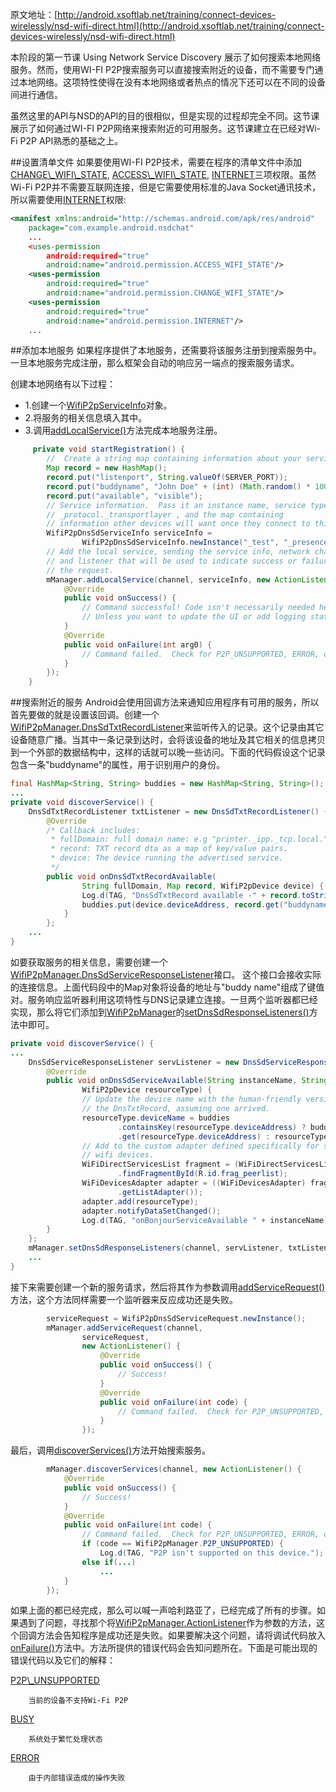 原文地址：[http://android.xsoftlab.net/training/connect-devices-wirelessly/nsd-wifi-direct.html](http://android.xsoftlab.net/training/connect-devices-wirelessly/nsd-wifi-direct.html)

本阶段的第一节课 Using Network Service Discovery 展示了如何搜索本地网络服务。然而，使用WI-FI P2P搜索服务可以直接搜索附近的设备，而不需要专门通过本地网络。这项特性使得在没有本地网络或者热点的情况下还可以在不同的设备间进行通信。

虽然这里的API与NSD的API的目的很相似，但是实现的过程却完全不同。这节课展示了如何通过WI-FI P2P网络来搜索附近的可用服务。这节课建立在已经对Wi-Fi P2P API熟悉的基础之上。

##设置清单文件
如果要使用WI-FI P2P技术，需要在程序的清单文件中添加[CHANGE\\_WIFI\\_STATE](http://android.xsoftlab.net/reference/android/Manifest.permission.html#CHANGE_WIFI_STATE), [ACCESS\\_WIFI\\_STATE](http://android.xsoftlab.net/reference/android/Manifest.permission.html#ACCESS_WIFI_STATE), [INTERNET](http://android.xsoftlab.net/reference/android/Manifest.permission.html#INTERNET)三项权限。虽然Wi-Fi P2P并不需要互联网连接，但是它需要使用标准的Java Socket通讯技术，所以需要使用[INTERNET](http://android.xsoftlab.net/reference/android/Manifest.permission.html#INTERNET)权限:
```xml
<manifest xmlns:android="http://schemas.android.com/apk/res/android"
    package="com.example.android.nsdchat"
    ...
    <uses-permission
        android:required="true"
        android:name="android.permission.ACCESS_WIFI_STATE"/>
    <uses-permission
        android:required="true"
        android:name="android.permission.CHANGE_WIFI_STATE"/>
    <uses-permission
        android:required="true"
        android:name="android.permission.INTERNET"/>
    ...
```

##添加本地服务
如果程序提供了本地服务，还需要将该服务注册到搜索服务中。一旦本地服务完成注册，那么框架会自动的响应另一端点的搜索服务请求。

创建本地网络有以下过程：

- 1.创建一个[WifiP2pServiceInfo](http://android.xsoftlab.net/reference/android/net/wifi/p2p/nsd/WifiP2pServiceInfo.html)对象。
- 2.将服务的相关信息填入其中。
- 3.调用[addLocalService()](http://android.xsoftlab.net/reference/android/net/wifi/p2p/WifiP2pManager.html#addLocalService(android.net.wifi.p2p.WifiP2pManager.Channel,%20android.net.wifi.p2p.nsd.WifiP2pServiceInfo,%20android.net.wifi.p2p.WifiP2pManager.ActionListener))方法完成本地服务注册。

```java
     private void startRegistration() {
        //  Create a string map containing information about your service.
        Map record = new HashMap();
        record.put("listenport", String.valueOf(SERVER_PORT));
        record.put("buddyname", "John Doe" + (int) (Math.random() * 1000));
        record.put("available", "visible");
        // Service information.  Pass it an instance name, service type
        // _protocol._transportlayer , and the map containing
        // information other devices will want once they connect to this one.
        WifiP2pDnsSdServiceInfo serviceInfo =
                WifiP2pDnsSdServiceInfo.newInstance("_test", "_presence._tcp", record);
        // Add the local service, sending the service info, network channel,
        // and listener that will be used to indicate success or failure of
        // the request.
        mManager.addLocalService(channel, serviceInfo, new ActionListener() {
            @Override
            public void onSuccess() {
                // Command successful! Code isn't necessarily needed here,
                // Unless you want to update the UI or add logging statements.
            }
            @Override
            public void onFailure(int arg0) {
                // Command failed.  Check for P2P_UNSUPPORTED, ERROR, or BUSY
            }
        });
    }

```

##搜索附近的服务
Android会使用回调方法来通知应用程序有可用的服务，所以首先要做的就是设置该回调。创建一个[WifiP2pManager.DnsSdTxtRecordListener](http://android.xsoftlab.net/reference/android/net/wifi/p2p/WifiP2pManager.DnsSdTxtRecordListener.html)来监听传入的记录。这个记录由其它设备随意广播。当其中一条记录到达时，会将该设备的地址及其它相关的信息拷贝到一个外部的数据结构中，这样的话就可以晚一些访问。下面的代码假设这个记录包含一条"buddyname"的属性，用于识别用户的身份。
```java
final HashMap<String, String> buddies = new HashMap<String, String>();
...
private void discoverService() {
    DnsSdTxtRecordListener txtListener = new DnsSdTxtRecordListener() {
        @Override
        /* Callback includes:
         * fullDomain: full domain name: e.g "printer._ipp._tcp.local."
         * record: TXT record dta as a map of key/value pairs.
         * device: The device running the advertised service.
         */
        public void onDnsSdTxtRecordAvailable(
                String fullDomain, Map record, WifiP2pDevice device) {
                Log.d(TAG, "DnsSdTxtRecord available -" + record.toString());
                buddies.put(device.deviceAddress, record.get("buddyname"));
            }
        };
    ...
}

```

如要获取服务的相关信息，需要创建一个[WifiP2pManager.DnsSdServiceResponseListener](http://android.xsoftlab.net/reference/android/net/wifi/p2p/WifiP2pManager.DnsSdServiceResponseListener.html)接口。 这个接口会接收实际的连接信息。上面代码段中的Map对象将设备的地址与"buddy name"组成了键值对。服务响应监听器利用这项特性与DNS记录建立连接。一旦两个监听器都已经实现，那么将它们添加到[WifiP2pManager](http://android.xsoftlab.net/reference/android/net/wifi/p2p/WifiP2pManager.html)的[setDnsSdResponseListeners()](http://android.xsoftlab.net/reference/android/net/wifi/p2p/WifiP2pManager.html#setDnsSdResponseListeners(android.net.wifi.p2p.WifiP2pManager.Channel,%20android.net.wifi.p2p.WifiP2pManager.DnsSdServiceResponseListener,%20android.net.wifi.p2p.WifiP2pManager.DnsSdTxtRecordListener))方法中即可。
```java
private void discoverService() {
...
    DnsSdServiceResponseListener servListener = new DnsSdServiceResponseListener() {
        @Override
        public void onDnsSdServiceAvailable(String instanceName, String registrationType,
                WifiP2pDevice resourceType) {
                // Update the device name with the human-friendly version from
                // the DnsTxtRecord, assuming one arrived.
                resourceType.deviceName = buddies
                        .containsKey(resourceType.deviceAddress) ? buddies
                        .get(resourceType.deviceAddress) : resourceType.deviceName;
                // Add to the custom adapter defined specifically for showing
                // wifi devices.
                WiFiDirectServicesList fragment = (WiFiDirectServicesList) getFragmentManager()
                        .findFragmentById(R.id.frag_peerlist);
                WiFiDevicesAdapter adapter = ((WiFiDevicesAdapter) fragment
                        .getListAdapter());
                adapter.add(resourceType);
                adapter.notifyDataSetChanged();
                Log.d(TAG, "onBonjourServiceAvailable " + instanceName);
        }
    };
    mManager.setDnsSdResponseListeners(channel, servListener, txtListener);
    ...
}
```

接下来需要创建一个新的服务请求，然后将其作为参数调用[addServiceRequest()](http://android.xsoftlab.net/reference/android/net/wifi/p2p/WifiP2pManager.html#addServiceRequest(android.net.wifi.p2p.WifiP2pManager.Channel,%20android.net.wifi.p2p.nsd.WifiP2pServiceRequest,%20android.net.wifi.p2p.WifiP2pManager.ActionListener))方法，这个方法同样需要一个监听器来反应成功还是失败。
```java
        serviceRequest = WifiP2pDnsSdServiceRequest.newInstance();
        mManager.addServiceRequest(channel,
                serviceRequest,
                new ActionListener() {
                    @Override
                    public void onSuccess() {
                        // Success!
                    }
                    @Override
                    public void onFailure(int code) {
                        // Command failed.  Check for P2P_UNSUPPORTED, ERROR, or BUSY
                    }
                });
```

最后，调用[discoverServices()](http://android.xsoftlab.net/reference/android/net/wifi/p2p/WifiP2pManager.html#discoverServices(android.net.wifi.p2p.WifiP2pManager.Channel,%20android.net.wifi.p2p.WifiP2pManager.ActionListener))方法开始搜索服务。
```java
        mManager.discoverServices(channel, new ActionListener() {
            @Override
            public void onSuccess() {
                // Success!
            }
            @Override
            public void onFailure(int code) {
                // Command failed.  Check for P2P_UNSUPPORTED, ERROR, or BUSY
                if (code == WifiP2pManager.P2P_UNSUPPORTED) {
                    Log.d(TAG, "P2P isn't supported on this device.");
                else if(...)
                    ...
            }
        });
```

如果上面的都已经完成，那么可以喊一声哈利路亚了，已经完成了所有的步骤。如果遇到了问题，寻找那个将[WifiP2pManager.ActionListener](http://android.xsoftlab.net/reference/android/net/wifi/p2p/WifiP2pManager.ActionListener.html)作为参数的方法，这个回调方法会告知程序是成功还是失败。如果要解决这个问题，请将调试代码放入[onFailure()](http://android.xsoftlab.net/reference/android/net/wifi/p2p/WifiP2pManager.ActionListener.html#onFailure(int))方法中。方法所提供的错误代码会告知问题所在。下面是可能出现的错误代码以及它们的解释：

[P2P\\_UNSUPPORTED](http://android.xsoftlab.net/reference/android/net/wifi/p2p/WifiP2pManager.html#P2P_UNSUPPORTED)

        当前的设备不支持Wi-Fi P2P

[BUSY](http://android.xsoftlab.net/reference/android/net/wifi/p2p/WifiP2pManager.html#BUSY)

        系统处于繁忙处理状态

[ERROR](http://android.xsoftlab.net/reference/android/net/wifi/p2p/WifiP2pManager.html#ERROR)

        由于内部错误造成的操作失败

